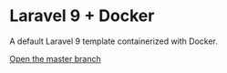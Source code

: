 # Laravel 9 + Docker
A default Laravel 9 template containerized with Docker.

[Open the master branch](../blob/master)

